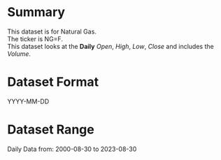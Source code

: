 # Summary

This dataset is for Natural Gas.      
The ticker is NG=F.    
This dataset looks at the **Daily** _Open_, _High_, _Low_, _Close_ and includes the _Volume_.    


# Dataset Format  

YYYY-MM-DD    

# Dataset Range  

Daily Data from: 2000-08-30 to 2023-08-30      

